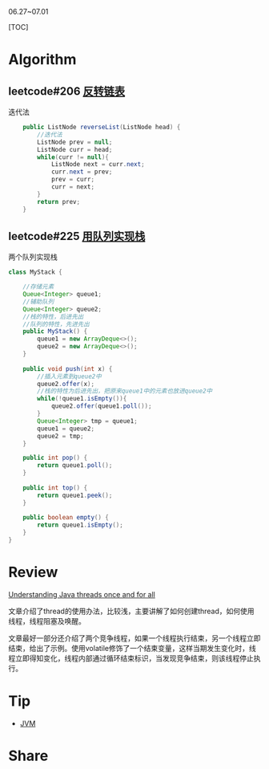 06.27~07.01

[TOC]

# Algorithm

## leetcode#206 [反转链表](https://leetcode.cn/problems/reverse-linked-list/)

迭代法

```java
    public ListNode reverseList(ListNode head) {
        //迭代法
        ListNode prev = null;
        ListNode curr = head;
        while(curr != null){
            ListNode next = curr.next;
            curr.next = prev;
            prev = curr;
            curr = next;
        }
        return prev;
    }
```



## leetcode#225 [用队列实现栈](https://leetcode.cn/problems/implement-stack-using-queues/)

两个队列实现栈

```java
class MyStack {

    //存储元素
    Queue<Integer> queue1;
    //辅助队列
    Queue<Integer> queue2;
    //栈的特性，后进先出
    //队列的特性，先进先出
    public MyStack() {
        queue1 = new ArrayDeque<>();
        queue2 = new ArrayDeque<>();
    }
    
    public void push(int x) {
        //插入元素到queue2中
        queue2.offer(x);
        //栈的特性为后进先出，把原来queue1中的元素也放进queue2中
        while(!queue1.isEmpty()){
            queue2.offer(queue1.poll());
        }
        Queue<Integer> tmp = queue1;
        queue1 = queue2;
        queue2 = tmp;
    }

    public int pop() {
        return queue1.poll();
    }
    
    public int top() {
        return queue1.peek();
    }
    
    public boolean empty() {
        return queue1.isEmpty();
    }
}
```





# Review
[Understanding Java threads once and for all](https://medium.com/swlh/understanding-java-threads-once-and-for-all-711f71e0ec1e)

文章介绍了thread的使用办法，比较浅，主要讲解了如何创建thread，如何使用线程，线程阻塞及唤醒。

文章最好一部分还介绍了两个竞争线程，如果一个线程执行结束，另一个线程立即结束，给出了示例。使用volatile修饰了一个结束变量，这样当期发生变化时，线程立即得知变化，线程内部通过循环结束标识，当发现竞争结束，则该线程停止执行。

# Tip
- [JVM](./Tip/jvm.md)

# Share